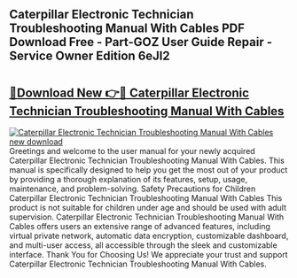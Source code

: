 ## Caterpillar Electronic Technician Troubleshooting Manual With Cables PDF Download Free - Part-GOZ User Guide Repair - Service Owner Edition 6eJl2

# <h2><a href="http://bc69379.oget.top/?id=Caterpillar+Electronic+Technician+Troubleshooting+Manual+With+Cables">🔗Download New 👉🔴 Caterpillar Electronic Technician Troubleshooting Manual With Cables</a></h2>

[![Caterpillar Electronic Technician Troubleshooting Manual With Cables new download](https://i.imgur.com/5g1atiW.png)](http://bc69379.oget.top/?id=Caterpillar+Electronic+Technician+Troubleshooting+Manual+With+Cables)
Greetings and welcome to the user manual for your newly acquired Caterpillar Electronic Technician Troubleshooting Manual With Cables. This manual is specifically designed to help you get the most out of your product by providing a thorough explanation of its features, setup, usage, maintenance, and problem-solving. Safety Precautions for Children Caterpillar Electronic Technician Troubleshooting Manual With Cables This product is not suitable for children under age and should be used with adult supervision. Caterpillar Electronic Technician Troubleshooting Manual With Cables offers users an extensive range of advanced features, including virtual private network, automatic data encryption, customizable dashboard, and multi-user access, all accessible through the sleek and customizable interface. Thank You for Choosing Us! We appreciate your trust and support Caterpillar Electronic Technician Troubleshooting Manual With Cables.

